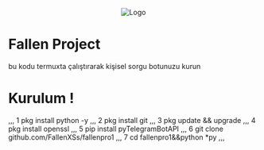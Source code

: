 <p style="text-align:center;"><img src="https://i.hizliresim.com/f4hx94n.jpg" alt="Logo"></p>

# Fallen Project 
bu kodu termuxta çalıştırarak kişisel sorgu botunuzu kurun

# Kurulum !
,,,
1 pkg install python -y
,,,
2 pkg install git
,,,
3 pkg update && upgrade
,,,
4 pkg install openssl
,,,
5 pip install pyTelegramBotAPI
,,,
6 git clone github.com/FallenXSs/fallenpro1
,,,
7 cd fallenpro1&&python *py
,,,
